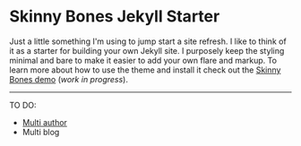 # Skinny Bones Jekyll Starter

Just a little something I'm using to jump start a site refresh. I like to think of it as a starter for building your own Jekyll site. I purposely keep the styling minimal and bare to make it easier to add your own flare and markup. To learn more about how to use the theme and install it check out the [Skinny Bones demo](http://mmistakes.github.io/skinny-bones-jekyll/) (*work in progress*).

---
TO DO: 
- [Multi author](https://blog.webjeda.com/author-box-jekyll/)
- Multi blog
